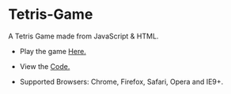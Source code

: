 # Tetris-Game
A Tetris Game made from JavaScript & HTML.

* Play the game [Here.](https://js-tetris-game.glitch.me/)
 * View the [Code.](https://github.com/DeltaCoderr/Tetris-Game)
 
 * Supported Browsers: Chrome, Firefox, Safari, Opera and IE9+.

